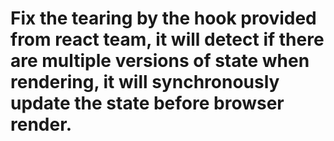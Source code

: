 # Fix the tearing by the hook provided from react team, it will detect if there are multiple versions of state when rendering, it will synchronously update the state before browser render.